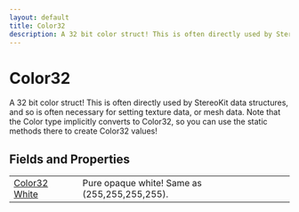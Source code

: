 ```yaml
---
layout: default
title: Color32
description: A 32 bit color struct! This is often directly used by StereoKit data structures, and so is often necessary for setting texture data, or mesh data. Note that the Color type implicitly converts to Color32, so you can use the static methods there to create Color32 values!
---
```

# Color32

A 32 bit color struct! This is often directly used by StereoKit data
structures, and so is often necessary for setting texture data, or mesh data.
Note that the Color type implicitly converts to Color32, so you can use the
static methods there to create Color32 values!


## Fields and Properties

|  |  |
|--|--|
|[Color32]({{site.url}}/Pages/Reference/Color32.html) [White]({{site.url}}/Pages/Reference/Color32/White.html)|Pure opaque white! Same as (255,255,255,255).|



